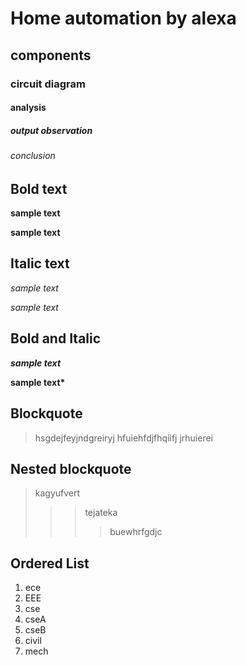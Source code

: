 # Home automation by alexa
## components
### circuit diagram 
#### analysis
##### output observation
###### conclusion
## Bold text
**sample text**

__sample text__
## Italic text
*sample text*

_sample text_
## Bold and Italic
**_sample text_**

__sample text*__
## Blockquote
> hsgdejfeyjndgreiryj
hfuiehfdjfhqiifj
jrhuierei
## Nested blockquote
> kagyufvert  
>>> tejateka
>>>> buewhrfgdjc
## Ordered List 
1. ece
2. EEE
3. cse
  5. cseA
  8. cseB
5. civil
6. mech
